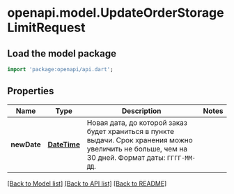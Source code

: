 # openapi.model.UpdateOrderStorageLimitRequest

## Load the model package
```dart
import 'package:openapi/api.dart';
```

## Properties
Name | Type | Description | Notes
------------ | ------------- | ------------- | -------------
**newDate** | [**DateTime**](DateTime.md) | Новая дата, до которой заказ будет храниться в пункте выдачи.  Срок хранения можно увеличить не больше, чем на 30 дней.  Формат даты: `ГГГГ-ММ-ДД`.  | 

[[Back to Model list]](../README.md#documentation-for-models) [[Back to API list]](../README.md#documentation-for-api-endpoints) [[Back to README]](../README.md)


